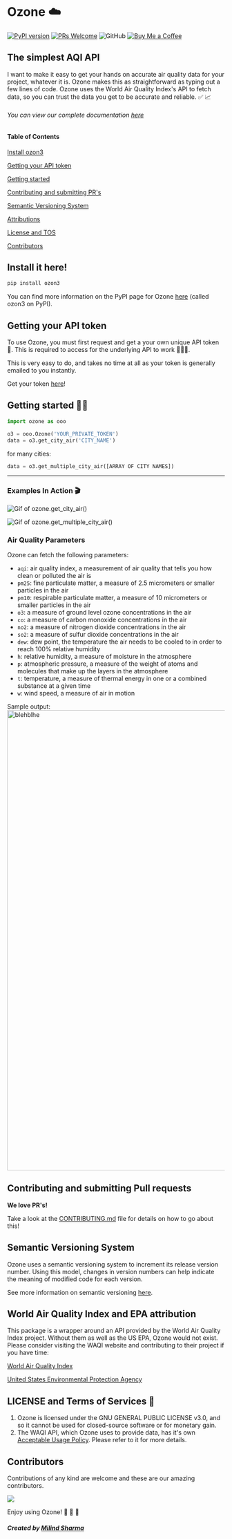 # Ozone ☁️

[![PyPI version](https://badge.fury.io/py/ozon3.svg)](https://badge.fury.io/py/ozon3)
<a href="CONTRIBUTING.md#pull-requests"><img src="https://img.shields.io/badge/PRs-welcome-brightgreen.svg" alt="PRs Welcome"></a>
![GitHub](https://img.shields.io/github/license/Milind220/Ozone)
[![Buy Me a Coffee](https://img.shields.io/badge/buy_me_a_coffee-orange.svg?style=flat)](https://www.buymeacoffee.com/MilindSharma)



## The simplest AQI API

I want to make it easy to get your hands on accurate air quality data for your project, whatever it is. Ozone makes this as straightforward as typing out a few lines of code. Ozone uses the World Air Quality Index's API to fetch data, so you can trust the data you get to be accurate and reliable. ✅ 📈

###### You can view our complete documentation [here](https://milind220.github.io/Ozone/)

#### Table of Contents

[Install ozon3](#install-it-here)

[Getting your API token](#getting-your-api-token)

[Getting started](#getting-started)

[Contributing and submitting PR's](#contributing-and-submitting-pull-requests)

[Semantic Versioning System](#semantic-versioning-system)

[Attributions](#World-Air-Quality-Index-and-EPA-attribution)

[License and TOS](#license-and-terms-of-service)

[Contributors](#contributors)

## Install it here!

```sh
pip install ozon3
```

You can find more information on the PyPI page for Ozone [here](https://pypi.org/project/ozon3/) (called ozon3 on PyPI).

## Getting your API token 

To use Ozone, you must first request and get a your own unique API token 🎫. This is required to access for the underlying API to work 👮🏼‍♂️.

This is very easy to do, and takes no time at all as your token is generally emailed to you instantly.

Get your token [here](https://aqicn.org/data-platform/token/#/)!

## Getting started 🏃‍♂️

```python
import ozone as ooo

o3 = ooo.Ozone('YOUR_PRIVATE_TOKEN')
data = o3.get_city_air('CITY_NAME')
```

for many cities:

```python
data = o3.get_multiple_city_air([ARRAY OF CITY NAMES])
```

<hr>

### Examples In Action 🎬
![Gif of ozone.get_city_air()](/src/media/ozone_get_city_air.gif)

![Gif of ozone.get_multiple_city_air()](/src/media/ozone_get_multiple_city_air_updated.gif)

### Air Quality Parameters

Ozone can fetch the following parameters:

 * `aqi`: air quality index, a measurement of air quality that tells you how clean or polluted the air is
 * `pm25`: fine particulate matter, a measure of 2.5 micrometers or smaller particles in the air
 * `pm10`: respirable particulate matter, a measure of 10 micrometers or smaller particles in the air
 * `o3`: a measure of ground level ozone concentrations in the air
 * `co`: a measure of carbon monoxide concentrations in the air 
 * `no2`: a measure of nitrogen dioxide concentrations in the air
 * `so2`: a measure of sulfur dioxide concentrations in the air
 * `dew`: dew point, the temperature the air needs to be cooled to in order to reach 100% relative humidity
 * `h`: relative humidity, a measure of moisture in the atmosphere
 * `p`: atmospheric pressure, a measure of the weight of atoms and molecules that make up the layers in the atmosphere
 * `t`: temperature, a measure of thermal energy in one or a combined substance at a given time
 * `w`: wind speed, a measure of air in motion

Sample output:
<img width="1065" alt="blehblhe" src="https://user-images.githubusercontent.com/68847270/159113134-e7e2d76d-c64d-4f96-83c4-e85d8c76b503.png">


## Contributing and submitting Pull requests

**We love PR's!**

Take a look at the [CONTRIBUTING.md](https://github.com/Milind220/Ozone/blob/main/CONTRIBUTING.md) file for details on how to go about this!

## Semantic Versioning System

Ozone uses a semantic versioning system to increment its release version number. Using this model, changes in version numbers can help indicate the meaning of modified code for each version.

See more information on semantic versioning [here](https://github.com/Milind220/Ozone/discussions/26).

## World Air Quality Index and EPA attribution

This package is a wrapper around an API provided by the World Air Quality Index project. Without them as well as the US EPA, Ozone would not exist. Please consider visiting the WAQI website and contributing to their project if you have time:

[World Air Quality Index](https://aqicn.org/contact/)

[United States Environmental Protection Agency](https://www.epa.gov/aboutepa)

## LICENSE and Terms of Services 📰

1. Ozone is licensed under the GNU GENERAL PUBLIC LICENSE v3.0, and so it cannot be used for closed-source software or for monetary gain.
2. The WAQI API, which Ozone uses to provide data, has it's own [Acceptable Usage Policy](https://aqicn.org/api/tos/). Please refer to it for more details.

## Contributors

Contributions of any kind are welcome and these are our amazing contributors.

<a href="https://github.com/Milind220/Ozone/graphs/contributors">
  <img src="https://contrib.rocks/image?repo=Milind220/Ozone" />
</a>

Enjoy using Ozone!
🥳 🍾 🚀

#### _Created by [Milind Sharma](https://github.com/Milind220)_
